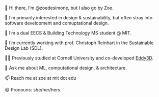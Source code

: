 👋 Hi there, I’m @zoedesimone, but I also go by Zoe.

👀 I’m primarily interested in design & sustainability, but often stray into software development and comuptational design.

🌱 I’m a dual EECS & Building Technology MS student @ MIT.

🔭 I’m currently working with prof. Christoph Reinhart in the Sustainable Design Lab (SDL).

👩‍💻 Previously studied at Cornell University and co-developed [Eddy3D](https://www.eddy3d.com/).   

💬 Ask me about ML, computational design, & architecture.

📫 Reach me at zoe at mit dot edu

😄 Pronouns: she/her/hers.
